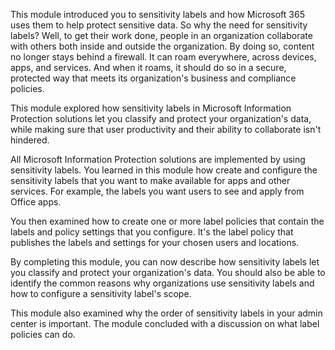 This module introduced you to sensitivity labels and how Microsoft 365 uses them to help protect sensitive data. So why the need for sensitivity labels? Well, to get their work done, people in an organization collaborate with others both inside and outside the organization. By doing so, content no longer stays behind a firewall. It can roam everywhere, across devices, apps, and services. And when it roams, it should do so in a secure, protected way that meets its organization's business and compliance policies.

This module explored how sensitivity labels in Microsoft Information Protection solutions let you classify and protect your organization's data, while making sure that user productivity and their ability to collaborate isn't hindered.

All Microsoft Information Protection solutions are implemented by using sensitivity labels. You learned in this module how create and configure the sensitivity labels that you want to make available for apps and other services. For example, the labels you want users to see and apply from Office apps.

You then examined how to create one or more label policies that contain the labels and policy settings that you configure. It's the label policy that publishes the labels and settings for your chosen users and locations.

By completing this module, you can now describe how sensitivity labels let you classify and protect your organization's data. You should also be able to identify the common reasons why organizations use sensitivity labels and how to configure a sensitivity label's scope.

This module also examined why the order of sensitivity labels in your admin center is important. The module concluded with a discussion on what label policies can do.
